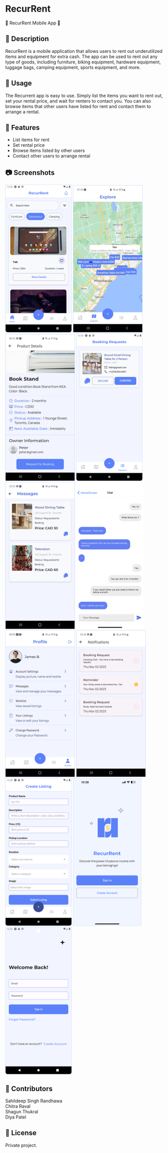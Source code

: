 # RecurRent

🚀 RecurRent Mobile App 📱

## 📝 Description

RecurRent is a mobile application that allows users to rent out underutilized items and equipment for extra cash. The app can be used to rent out any type of goods, including furniture, biking equipment, hardware equipment, luggage bags, camping equipment, sports equipment, and more.

## 📱 Usage

The Recurrent app is easy to use. Simply list the items you want to rent out, set your rental price, and wait for renters to contact you. You can also browse items that other users have listed for rent and contact them to arrange a rental.

## 🌟 Features

- List items for rent
- Set rental price
- Browse items listed by other users
- Contact other users to arrange rental

## 📷 Screenshots


<img src="./img/home-android.png" alt="Home Screen" width="210" />  <img src="./img/map-android.png" alt="Map Screen" width="220" />  <img src="./img/product-details-android.png" alt="Product details Screen" width="220" />  <img src="./img/booking-req-android.png" alt="Booking request Screen" width="210" />  <img src="./img/messages-android.png" alt="Messages Screen" width="220" />  <img src="./img/chat-ios.png" alt="Chat Screen" width="214" />  <img src="./img/profile-page-android.png" alt="Profile Screen" width="220" />  <img src="./img/notifications-android.png" alt="Notifications Screen" width="220" />  <img src="./img/new-listing-android.png" alt="New Lisitng Screen" width="210" />  <img src="./img/login.png" alt="Opening Screen" width="216" />  <img src="./img/login-form.png" alt="Login Screen" width="210" />
<!-- ![Screenshot 1](/screenshots/screenshot1.png)
![Screenshot 2](/screenshots/screenshot2.png) -->


<!-- ## 📚 Installation

coming soon
1. Clone the repository
2. Install dependencies using `npm install`
3. Run the app using `npm start` -->

## 🤝 Contributors

Sahildeep Singh Randhawa
<br>Chitra Raval
<br>Shagun Thukral
<br>Diya Patel

## 📝 License

Private project.
